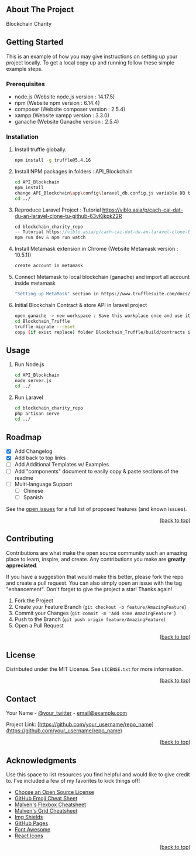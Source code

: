 ## About The Project


Blockchain Charity


<!-- GETTING STARTED -->
## Getting Started

This is an example of how you may give instructions on setting up your project locally.
To get a local copy up and running follow these simple example steps.

### Prerequisites

* node.js (Website node.js version : 14.17.5)
* npm (Website npm version : 6.14.4)
* composer (Website composer version : 2.5.4)
* xampp (Website xampp version : 3.3.0)
* ganache (Website Ganache version : 2.5.4)

### Installation

1. Install truffle globally.
   ```sh
   npm install -g truffle@5.4.16
   ```
2. Install NPM packages in folders : API_Blockchain
   ```sh
   cd API_Blockchain
   npm install
   change API_Blockchain\app\config\laravel_db.config.js variable DB to your new DB for website
   cd ../
   ```
3. Reproduce Laravel Project : Tutorial https://viblo.asia/p/cach-cai-dat-du-an-laravel-clone-tu-github-63vKjkpkZ2R
   ```js
   cd blockchain_charity_repo
   -- Tutorial https://viblo.asia/p/cach-cai-dat-du-an-laravel-clone-tu-github-63vKjkpkZ2R
   npm run dev & npm run watch
   ```
4. Install Metamask extension in Chrome (Website Metamask version : 10.5.1))
   ```sh
   create account in metamask
   ```
5. Connect Metamask to local blockchain (ganache) and import all account inside metamask

    ```sh
   "Setting up MetaMask" section in https://www.trufflesuite.com/docs/truffle/getting-started/truffle-with-metamask
   ```

6. Initial Blockchain Contract & store API in laravel project
   ```sh
   open ganache -> new workspace : Save this workplace once and use it everytime run website
   cd Blockchain_Truffle
   truffle migrate --reset
   copy (if exist replace) folder Blockchain_Truffle/build/contracts into blockchain_charity_repo/public --> blockchain_charity_repo/public/contracts
   ```

<!-- USAGE EXAMPLES -->
## Usage

1. Run Node.js
   ```sh
   cd API_Blockchain
   node server.js
   cd ../
   ```
2. Run Laravel
   ```sh
   cd blockchain_charity_repo
   php artisan serve
   cd ../
   ```


<!-- ROADMAP -->
## Roadmap

- [x] Add Changelog
- [x] Add back to top links
- [ ] Add Additional Templates w/ Examples
- [ ] Add "components" document to easily copy & paste sections of the readme
- [ ] Multi-language Support
    - [ ] Chinese
    - [ ] Spanish

See the [open issues](https://github.com/othneildrew/Best-README-Template/issues) for a full list of proposed features (and known issues).

<p align="right">(<a href="#top">back to top</a>)</p>



<!-- CONTRIBUTING -->
## Contributing

Contributions are what make the open source community such an amazing place to learn, inspire, and create. Any contributions you make are **greatly appreciated**.

If you have a suggestion that would make this better, please fork the repo and create a pull request. You can also simply open an issue with the tag "enhancement".
Don't forget to give the project a star! Thanks again!

1. Fork the Project
2. Create your Feature Branch (`git checkout -b feature/AmazingFeature`)
3. Commit your Changes (`git commit -m 'Add some AmazingFeature'`)
4. Push to the Branch (`git push origin feature/AmazingFeature`)
5. Open a Pull Request

<p align="right">(<a href="#top">back to top</a>)</p>



<!-- LICENSE -->
## License

Distributed under the MIT License. See `LICENSE.txt` for more information.

<p align="right">(<a href="#top">back to top</a>)</p>



<!-- CONTACT -->
## Contact

Your Name - [@your_twitter](https://twitter.com/your_username) - email@example.com

Project Link: [https://github.com/your_username/repo_name](https://github.com/your_username/repo_name)

<p align="right">(<a href="#top">back to top</a>)</p>



<!-- ACKNOWLEDGMENTS -->
## Acknowledgments

Use this space to list resources you find helpful and would like to give credit to. I've included a few of my favorites to kick things off!

* [Choose an Open Source License](https://choosealicense.com)
* [GitHub Emoji Cheat Sheet](https://www.webpagefx.com/tools/emoji-cheat-sheet)
* [Malven's Flexbox Cheatsheet](https://flexbox.malven.co/)
* [Malven's Grid Cheatsheet](https://grid.malven.co/)
* [Img Shields](https://shields.io)
* [GitHub Pages](https://pages.github.com)
* [Font Awesome](https://fontawesome.com)
* [React Icons](https://react-icons.github.io/react-icons/search)

<p align="right">(<a href="#top">back to top</a>)</p>



<!-- MARKDOWN LINKS & IMAGES -->
<!-- https://www.markdownguide.org/basic-syntax/#reference-style-links -->
[contributors-shield]: https://img.shields.io/github/contributors/othneildrew/Best-README-Template.svg?style=for-the-badge
[contributors-url]: https://github.com/othneildrew/Best-README-Template/graphs/contributors
[forks-shield]: https://img.shields.io/github/forks/othneildrew/Best-README-Template.svg?style=for-the-badge
[forks-url]: https://github.com/othneildrew/Best-README-Template/network/members
[stars-shield]: https://img.shields.io/github/stars/othneildrew/Best-README-Template.svg?style=for-the-badge
[stars-url]: https://github.com/othneildrew/Best-README-Template/stargazers
[issues-shield]: https://img.shields.io/github/issues/othneildrew/Best-README-Template.svg?style=for-the-badge
[issues-url]: https://github.com/othneildrew/Best-README-Template/issues
[license-shield]: https://img.shields.io/github/license/othneildrew/Best-README-Template.svg?style=for-the-badge
[license-url]: https://github.com/othneildrew/Best-README-Template/blob/master/LICENSE.txt
[linkedin-shield]: https://img.shields.io/badge/-LinkedIn-black.svg?style=for-the-badge&logo=linkedin&colorB=555
[linkedin-url]: https://linkedin.com/in/othneildrew
[product-screenshot]: images/screenshot.png